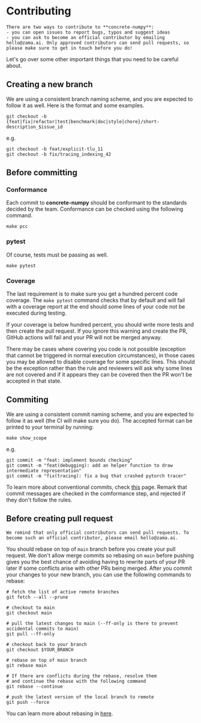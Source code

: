 
# Contributing

```{important}
There are two ways to contribute to **concrete-numpy**:
- you can open issues to report bugs, typos and suggest ideas
- you can ask to become an official contributor by emailing hello@zama.ai. Only approved contributors can send pull requests, so please make sure to get in touch before you do!
```

Let's go over some other important things that you need to be careful about.

## Creating a new branch

We are using a consistent branch naming scheme, and you are expected to follow it as well. Here is the format and some examples.

```shell
git checkout -b {feat|fix|refactor|test|benchmark|doc|style|chore}/short-description_$issue_id
```

e.g.

```shell
git checkout -b feat/explicit-tlu_11
git checkout -b fix/tracing_indexing_42
```

## Before committing

### Conformance

Each commit to **concrete-numpy**  should be conformant to the standards decided by the team. Conformance can be checked using the following command.

```shell
make pcc
```

### pytest

Of course, tests must be passing as well.

```shell
make pytest
```

### Coverage

The last requirement is to make sure you get a hundred percent code coverage. The `make pytest` command checks that by default and will fail with a coverage report at the end should some lines of your code not be executed during testing.

If your coverage is below hundred percent, you should write more tests and then create the pull request. If you ignore this warning and create the PR, GitHub actions will fail and your PR will not be merged anyway.

There may be cases where covering you code is not possible (exception that cannot be triggered in normal execution circumstances), in those cases you may be allowed to disable coverage for some specific lines. This should be the exception rather than the rule and reviewers will ask why some lines are not covered and if it appears they can be covered then the PR won't be accepted in that state.

## Commiting

We are using a consistent commit naming scheme, and you are expected to follow it as well (the CI will make sure you do). The accepted format can be printed to your terminal by running:

```shell
make show_scope
```

e.g.

```shell
git commit -m "feat: implement bounds checking"
git commit -m "feat(debugging): add an helper function to draw intermediate representation"
git commit -m "fix(tracing): fix a bug that crashed pytorch tracer"
```

To learn more about conventional commits, check [this](https://www.conventionalcommits.org/en/v1.0.0/) page. Remark that commit messages are checked in the comformance step, and rejected if they don't follow the rules.

## Before creating pull request

```{important}
We remind that only official contributors can send pull requests. To become such an official contributor, please email hello@zama.ai.
```

You should rebase on top of `main` branch before you create your pull request. We don't allow merge commits so rebasing on `main` before pushing gives you the best chance of avoiding having to rewrite parts of your PR later if some conflicts arise with other PRs being merged. After you commit your changes to your new branch, you can use the following commands to rebase:

```shell
# fetch the list of active remote branches
git fetch --all --prune

# checkout to main
git checkout main

# pull the latest changes to main (--ff-only is there to prevent accidental commits to main)
git pull --ff-only

# checkout back to your branch
git checkout $YOUR_BRANCH

# rebase on top of main branch
git rebase main

# If there are conflicts during the rebase, resolve them
# and continue the rebase with the following command
git rebase --continue

# push the latest version of the local branch to remote
git push --force
```

You can learn more about rebasing in [here](https://git-scm.com/docs/git-rebase).
